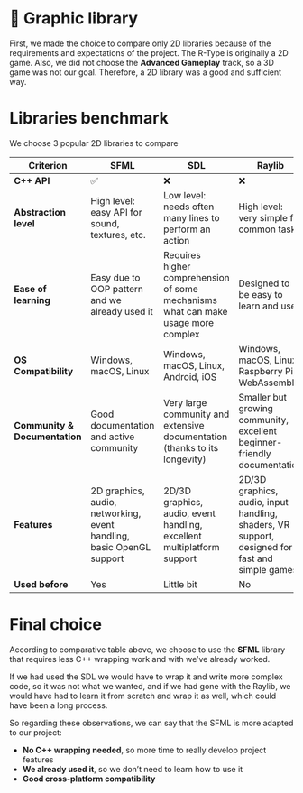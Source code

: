 # 🎨 Graphic library

First, we made the choice to compare only 2D libraries because of the requirements and expectations of the project. The R-Type is originally a 2D game. Also, we did not choose the **Advanced Gameplay** track, so a 3D game was not our goal. Therefore, a 2D library was a good and sufficient way.

# Libraries **benchmark**

We choose 3 popular 2D libraries to compare

| Criterion | **SFML** | **SDL** | **Raylib** |
| --- | --- | --- | --- |
| **C++ API** | ✅ | ❌ | ❌ |
| **Abstraction level** | High level: easy API for sound, textures, etc. | Low level: needs often many lines to perform an action | High level: very simple for common tasks |
| **Ease of learning** | Easy due to OOP pattern and we already used it | Requires higher comprehension of some mechanisms what can make usage more complex | Designed to be easy to learn and use |
| **OS Compatibility** | Windows, macOS, Linux | Windows, macOS, Linux, Android, iOS | Windows, macOS, Linux, Raspberry Pi, WebAssembly |
| **Community & Documentation** | Good documentation and active community | Very large community and extensive documentation (thanks to its longevity) | Smaller but growing community, excellent beginner-friendly documentation |
| **Features** | 2D graphics, audio, networking, event handling, basic OpenGL support | 2D/3D graphics, audio, event handling, excellent multiplatform support | 2D/3D graphics, audio, input handling, shaders, VR support, designed for fast and simple games |
| **Used before** | Yes | Little bit | No |

# Final choice

According to comparative table above, we choose to use the **SFML** library that requires less C++ wrapping work and with we’ve already worked.

If we had used the SDL we would have to wrap it and write more complex code, so it was not what we wanted, and if we had gone with the Raylib, we would have had to learn it from scratch and wrap it as well, which could have been a long process.

So regarding these observations, we can say that the SFML is more adapted to our project:

- **No C++ wrapping needed**, so more time to really develop project features
- **We already used it**, so we don’t need to learn how to use it
- **Good cross-platform compatibility**